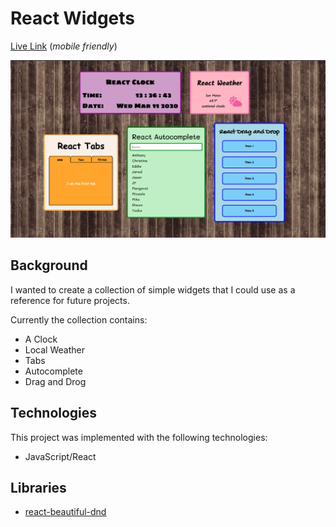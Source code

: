 # React Widgets

[Live Link](https://ladymicaela.github.io/react-widgets/index.html) (_mobile friendly_)

![thumbnail](thumbnail.png)

## Background

I wanted to create a collection of simple widgets that I could use as a reference for future projects.

Currently the collection contains:

* A Clock
* Local Weather
* Tabs
* Autocomplete
* Drag and Drog

## Technologies

This project was implemented with the following technologies:
* JavaScript/React

## Libraries

* [react-beautiful-dnd](https://github.com/atlassian/react-beautiful-dnd)